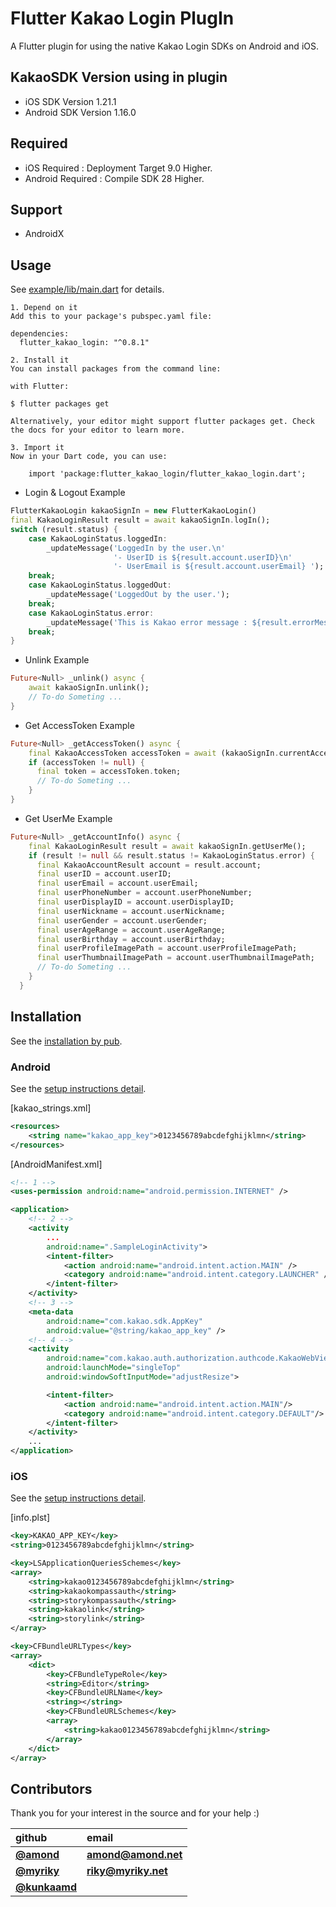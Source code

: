 # Flutter Kakao Login PlugIn

A Flutter plugin for using the native Kakao Login SDKs on Android and iOS.

## KakaoSDK Version using in plugin

- iOS SDK Version 1.21.1
- Android SDK Version 1.16.0

## Required

- iOS Required : Deployment Target 9.0 Higher.
- Android Required : Compile SDK 28 Higher.

## Support

- AndroidX

## Usage

See [example/lib/main.dart](https://github.com/JosephNK/flutter_kakao_login/blob/master/example/lib/main.dart) for details.

```
1. Depend on it
Add this to your package's pubspec.yaml file:

dependencies:
  flutter_kakao_login: "^0.8.1"
```

```
2. Install it
You can install packages from the command line:

with Flutter:

$ flutter packages get

Alternatively, your editor might support flutter packages get. Check the docs for your editor to learn more.
```

```
3. Import it
Now in your Dart code, you can use:

    import 'package:flutter_kakao_login/flutter_kakao_login.dart';
```

- Login & Logout Example

```dart
FlutterKakaoLogin kakaoSignIn = new FlutterKakaoLogin()
final KakaoLoginResult result = await kakaoSignIn.logIn();
switch (result.status) {
    case KakaoLoginStatus.loggedIn:
        _updateMessage('LoggedIn by the user.\n'
                       '- UserID is ${result.account.userID}\n'
                       '- UserEmail is ${result.account.userEmail} ');
    break;
    case KakaoLoginStatus.loggedOut:
        _updateMessage('LoggedOut by the user.');
    break;
    case KakaoLoginStatus.error:
        _updateMessage('This is Kakao error message : ${result.errorMessage}');
    break;
}
```

- Unlink Example

```dart
Future<Null> _unlink() async {
    await kakaoSignIn.unlink();
    // To-do Someting ...
}
```

- Get AccessToken Example

```dart
Future<Null> _getAccessToken() async {
    final KakaoAccessToken accessToken = await (kakaoSignIn.currentAccessToken);
    if (accessToken != null) {
      final token = accessToken.token;
      // To-do Someting ...
    }
}
```

- Get UserMe Example

```dart
Future<Null> _getAccountInfo() async {
    final KakaoLoginResult result = await kakaoSignIn.getUserMe();
    if (result != null && result.status != KakaoLoginStatus.error) {
      final KakaoAccountResult account = result.account;
      final userID = account.userID;
      final userEmail = account.userEmail;
      final userPhoneNumber = account.userPhoneNumber;
      final userDisplayID = account.userDisplayID;
      final userNickname = account.userNickname;
      final userGender = account.userGender;
      final userAgeRange = account.userAgeRange;
      final userBirthday = account.userBirthday;
      final userProfileImagePath = account.userProfileImagePath;
      final userThumbnailImagePath = account.userThumbnailImagePath;
      // To-do Someting ...
    }
  }
```

## Installation

See the [installation by pub](https://pub.dartlang.org/packages/flutter_kakao_login).

### Android

See the [setup instructions detail](https://developers.kakao.com/docs/android/getting-started).

[kakao_strings.xml]

```xml
<resources>
    <string name="kakao_app_key">0123456789abcdefghijklmn</string>
</resources>
```

[AndroidManifest.xml]

```xml
<!-- 1 -->
<uses-permission android:name="android.permission.INTERNET" />

<application>
    <!-- 2 -->
    <activity
        ...
        android:name=".SampleLoginActivity">
        <intent-filter>
            <action android:name="android.intent.action.MAIN" />
            <category android:name="android.intent.category.LAUNCHER" />
        </intent-filter>
    </activity>
    <!-- 3 -->
    <meta-data
        android:name="com.kakao.sdk.AppKey"
        android:value="@string/kakao_app_key" />
    <!-- 4 -->
    <activity
        android:name="com.kakao.auth.authorization.authcode.KakaoWebViewActivity"
        android:launchMode="singleTop"
        android:windowSoftInputMode="adjustResize">

        <intent-filter>
            <action android:name="android.intent.action.MAIN"/>
            <category android:name="android.intent.category.DEFAULT"/>
        </intent-filter>
    </activity>
    ...
</application>
```

### iOS

See the [setup instructions detail](https://developers.kakao.com/docs/ios#%EA%B0%9C%EB%B0%9C%ED%99%98%EA%B2%BD-%EA%B5%AC%EC%84%B1).

[info.plst]

```xml
<key>KAKAO_APP_KEY</key>
<string>0123456789abcdefghijklmn</string>
```

```xml
<key>LSApplicationQueriesSchemes</key>
<array>
    <string>kakao0123456789abcdefghijklmn</string>
    <string>kakaokompassauth</string>
    <string>storykompassauth</string>
    <string>kakaolink</string>
    <string>storylink</string>
</array>
```

```xml
<key>CFBundleURLTypes</key>
<array>
    <dict>
        <key>CFBundleTypeRole</key>
        <string>Editor</string>
        <key>CFBundleURLName</key>
        <string></string>
        <key>CFBundleURLSchemes</key>
        <array>
            <string>kakao0123456789abcdefghijklmn</string>
        </array>
    </dict>
</array>
```

## Contributors

Thank you for your interest in the source and for your help :)

| github                                    | email                                  |
| :---------------------------------------- | :------------------------------------- |
| [**@amond**](https://github.com/amondnet) | [**amond@amond.net**](amond@amond.net) |
| [**@myriky**](https://github.com/myriky)  | [**riky@myriky.net**](riky@myriky.net) |
| [**@kunkaamd**](https://github.com)       |
